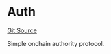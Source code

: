 # Auth
[Git Source](https://github.com/NaniDAO/accounts/blob/1860887bd5c981e1101c3912599ab1867241e8af/src/authority/Auth.sol)

Simple onchain authority protocol.


